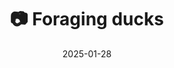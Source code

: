 ---
title: '📷 Foraging ducks'
date: '2025-01-28'
image: 'https://cdn.diblasio.social/static/photos/2025/20250128_131609.jpg'
thumbnail: 'https://cdn.diblasio.social/static/photos/2025/thumbnails/20250128_131609.jpg'
alt_text: "Ducks swimming and foraging in a marshy area."
tags:
  - "#Photography"
  - "#Netherlands"
  - "#Huizen"
  - "#Ducks"
  - "#Nature"
  - "#Wildlife"
  - "#NaturePhotography"
  - "#BirdPhotography"
  - "#FujifilmXT4"
  - "#Mirrorless"
description: ''
created_date: '2025-01-28'
location: "22, Anker, Stad en Lande, Huizerhoogt, Huizen, Noord-Holland, Nederland, 1276 GZ, Nederland"
exif_data: "FUJIFILM X-T4 XF100-400mmF4.5-5.6 R LM OIS WR (1/320 | f/5.6 | ISO 1600)"
draft: false
---